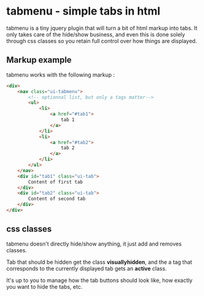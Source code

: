 # tabmenu - simple tabs in html

tabmenu is a tiny jquery plugin that will turn a bit of html markup into tabs. It only takes care 
of the hide/show business, and even this is done solely through css classes so you retain full 
control over how things are displayed.

## Markup example

tabmenu works with the following markup :

```html
<div>
	<nav class="ui-tabmenu">
		<!-- optionnal list, but only a tags matter-->
		<ul>
			<li>
				<a href="#tab1">
					tab 1
				</a>
			</li>
			<li>
				<a href="#tab2">
					tab 2
				</a>
			</li>
		</ul>
	</nav>
	<div id="tab1" class="ui-tab">
		Content of first tab
	</div>
	<div id="tab2" class="ui-tab">
		Content of second tab
	</div>
</div>
```

## css classes

tabmenu doesn't directly hide/show anything, it just add and removes classes.

Tab that should be hidden get the class __visuallyhidden__, and the a tag that corresponds to the 
currently displayed tab gets an __active__ class.

It's up to you to manage how the tab buttons should look like, how exactly you want to hide the tabs, 
etc.